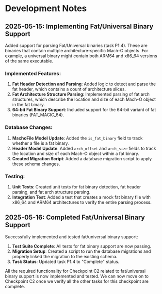 # Development Notes

## 2025-05-15: Implementing Fat/Universal Binary Support

Added support for parsing Fat/Universal binaries (task P1.4). These are binaries that contain multiple architecture-specific Mach-O objects. For example, a universal binary might contain both ARM64 and x86_64 versions of the same executable.

### Implemented Features:

1. **Fat Header Detection and Parsing**: Added logic to detect and parse the fat header, which contains a count of architecture slices.
2. **Fat Architecture Structure Parsing**: Implemented parsing of fat arch structures, which describe the location and size of each Mach-O object in the fat binary.
3. **64-bit Fat Binary Support**: Included support for the 64-bit variant of fat binaries (FAT_MAGIC_64).

### Database Changes:

1. **MachoFile Model Update**: Added the `is_fat_binary` field to track whether a file is a fat binary.
2. **Header Model Update**: Added `arch_offset` and `arch_size` fields to track the location and size of each Mach-O object within a fat binary.
3. **Created Migration Script**: Added a database migration script to apply these schema changes.

### Testing:

1. **Unit Tests**: Created unit tests for fat binary detection, fat header parsing, and fat arch structure parsing.
2. **Integration Test**: Added a test that creates a mock fat binary file with x86_64 and ARM64 architectures to verify the entire parsing process.

## 2025-05-16: Completed Fat/Universal Binary Support

Successfully implemented and tested fat/universal binary support:

1. **Test Suite Complete**: All tests for fat binary support are now passing.
2. **Migration Setup**: Created a script to run the database migrations and properly linked the migration to the existing schema.
3. **Task Status**: Updated task P1.4 to "Complete" status.

All the required functionality for Checkpoint C2 related to fat/universal binary support is now implemented and tested. We can now move on to Checkpoint C2 once we verify all the other tasks for this checkpoint are complete.
